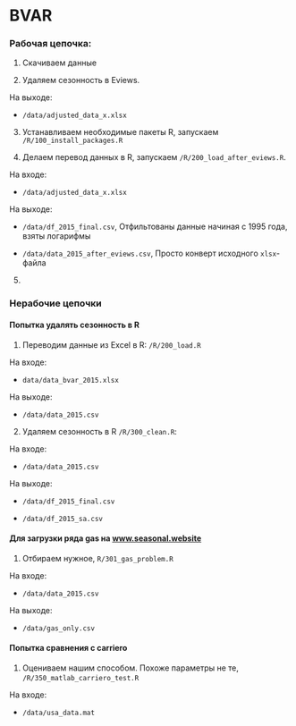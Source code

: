 # BVAR



### Рабочая цепочка:


1. Скачиваем данные

2. Удаляем сезонность в Eviews. 

На выходе:

- `/data/adjusted_data_x.xlsx`

3. Устанавливаем необходимые пакеты R, запускаем `/R/100_install_packages.R`

4. Делаем перевод данных в R, запускаем `/R/200_load_after_eviews.R`.

На входе: 

- `/data/adjusted_data_x.xlsx`

На выходе:

- `/data/df_2015_final.csv`, Отфильтованы данные начиная с 1995 года, взяты логарифмы
    
- `/data/data_2015_after_eviews.csv`, Просто конверт исходного `xlsx`-файла
  
5. 


### Нерабочие цепочки

#### Попытка удалять сезонность в R

1. Переводим данные из Excel в R: `/R/200_load.R`

На входе: 

- `data/data_bvar_2015.xlsx`

На выходе:

- `/data/data_2015.csv`

2. Удаляем сезонность в R `/R/300_clean.R`:

На входе:

- `/data/data_2015.csv`

На выходе:

- `/data/df_2015_final.csv`

- `/data/df_2015_sa.csv`


#### Для загрузки ряда gas на www.seasonal.website

1. Отбираем нужное, `R/301_gas_problem.R`

На входе:

- `/data/data_2015.csv`

На выходе:

- `/data/gas_only.csv`

#### Попытка сравнения с carriero

1. Оцениваем нашим способом. Похоже параметры не те, `/R/350_matlab_carriero_test.R`

На входе:

- `/data/usa_data.mat`

